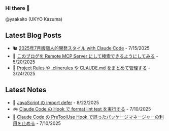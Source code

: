 ### Hi there 👋

@yaakaito (UKYO Kazuma)


## Latest Blog Posts

- 🐿️ [2025年7月版個人的開発スタイル with Claude Code](https://yaakai.to/blog/2025/dev-with-claude-code-2025-07) - 7/15/2025
- 🦋 [このブログを Remote MCP Server にして検索できるようにしてみる](https://yaakai.to/blog/2025/blog-remote-mcp-server) - 5/20/2025
- 🐠 [Project Rules や .clinerules や CLAUDE.md をまとめて管理する](https://yaakai.to/blog/2025/rule-files-unified-management) - 3/24/2025

## Latest Notes

- 🦥 [JavaScript の import defer](https://yaakai.to/note/91) - 8/22/2025
- 🚲 [Claude Code の Hook で format lint test を実行する](https://yaakai.to/note/88) - 7/10/2025
- 🚨 [Claude Code の PreToolUse Hook で誤ったパッケージマネージャーの利用を止める](https://yaakai.to/note/87) - 7/10/2025

<!--
**yaakaito/yaakaito** is a ✨ _special_ ✨ repository because its `README.md` (this file) appears on your GitHub profile.
-->

